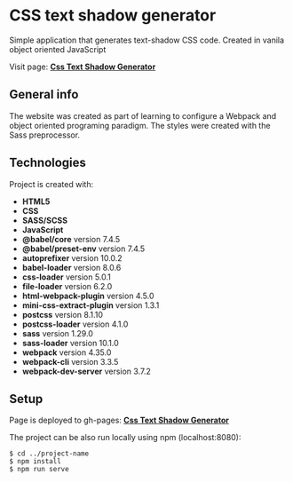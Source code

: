 # CSS text shadow generator

Simple application that generates text-shadow CSS code. Created in vanila object oriented JavaScript

Visit page: **[Css Text Shadow Generator](https://grzegorzwirtek.github.io/text-shadow-css-generator/)**

## General info

The website was created as part of learning to configure a Webpack and object oriented programing paradigm. The styles were created with the Sass preprocessor.

## Technologies

Project is created with:

- **HTML5**
- **CSS**
- **SASS/SCSS**
- **JavaScript**
- **@babel/core** version 7.4.5
- **@babel/preset-env** version 7.4.5
- **autoprefixer** version 10.0.2
- **babel-loader** version 8.0.6
- **css-loader** version 5.0.1
- **file-loader** version 6.2.0
- **html-webpack-plugin** version 4.5.0
- **mini-css-extract-plugin** version 1.3.1
- **postcss** version 8.1.10
- **postcss-loader** version 4.1.0
- **sass** version 1.29.0
- **sass-loader** version 10.1.0
- **webpack** version 4.35.0
- **webpack-cli** version 3.3.5
- **webpack-dev-server** version 3.7.2

## Setup

Page is deployed to gh-pages: **[Css Text Shadow Generator](https://grzegorzwirtek.github.io/text-shadow-css-generator/)**

The project can be also run locally using npm (localhost:8080):

```
$ cd ../project-name
$ npm install
$ npm run serve
```
